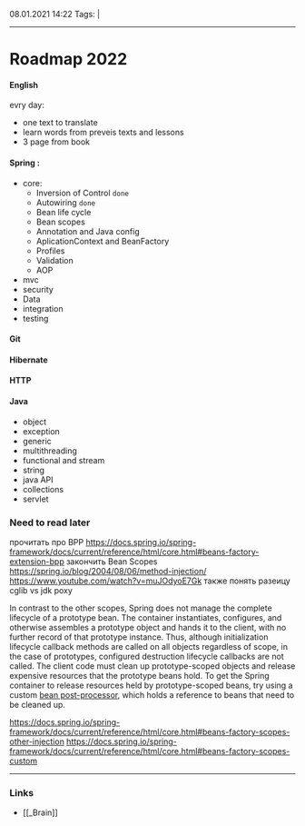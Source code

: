 08.01.2021  14:22
Tags:  |
____

# Roadmap 2022
#### English
evry day:
- one text to translate 
- learn words from preveis texts and lessons
- 3 page from book

#### Spring :
- core:
	- Inversion of Control `done`
	- Autowiring `done`
	- Bean life cycle
	- Bean scopes 
	- Annotation and Java config
	- AplicationContext and BeanFactory
	- Profiles
	- Validation
	- AOP
- mvc
- security
- Data
- integration
- testing
#### Git
#### Hibernate
#### HTTP
#### Java
- object 
- exception
- generic 
- multithreading
- functional and stream
- string
- java API
- collections
- servlet







### Need to read later
прочитать про BPP https://docs.spring.io/spring-framework/docs/current/reference/html/core.html#beans-factory-extension-bpp
закончить Bean Scopes
https://spring.io/blog/2004/08/06/method-injection/
https://www.youtube.com/watch?v=muJOdyoE7Gk
также понять разеицу cglib vs jdk poxy

In contrast to the other scopes, Spring does not manage the complete lifecycle of a prototype bean. The container instantiates, configures, and otherwise assembles a prototype object and hands it to the client, with no further record of that prototype instance. Thus, although initialization lifecycle callback methods are called on all objects regardless of scope, in the case of prototypes, configured destruction lifecycle callbacks are not called. The client code must clean up prototype-scoped objects and release expensive resources that the prototype beans hold. To get the Spring container to release resources held by prototype-scoped beans, try using a custom [bean post-processor](https://docs.spring.io/spring-framework/docs/current/reference/html/core.html#beans-factory-extension-bpp), which holds a reference to beans that need to be cleaned up.

https://docs.spring.io/spring-framework/docs/current/reference/html/core.html#beans-factory-scopes-other-injection
https://docs.spring.io/spring-framework/docs/current/reference/html/core.html#beans-factory-scopes-custom
____ 
### Links
- [[_Brain]]